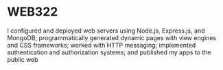 # WEB322
I configured and deployed web servers using Node.js, Express.js, and MongoDB; programmatically generated dynamic pages with view engines and CSS frameworks; worked with HTTP messaging; implemented authentication and authorization systems; and published my apps to the public web
